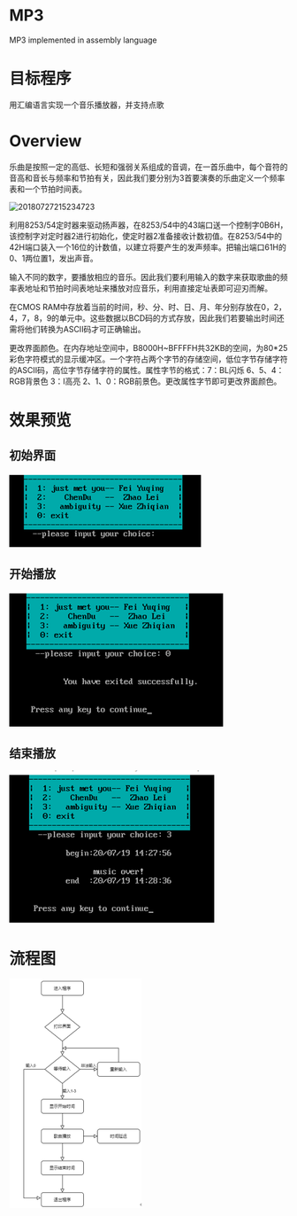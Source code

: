 # MP3

MP3 implemented in assembly language



# 目标程序

用汇编语言实现一个音乐播放器，并支持点歌





# Overview

乐曲是按照一定的高低、长短和强弱关系组成的音调，在一首乐曲中，每个音符的音高和音长与频率和节拍有关，因此我们要分别为3首要演奏的乐曲定义一个频率表和一个节拍时间表。

![20180727215234723](../../../Dowloads/BaiduNetdiskDownload/20180727215234723.png)

利用8253/54定时器来驱动扬声器，在8253/54中的43端口送一个控制字0B6H，该控制字对定时器2进行初始化，使定时器2准备接收计数初值。在8253/54中的42H端口装入一个16位的计数值，以建立将要产生的发声频率。把输出端口61H的0、1两位置1，发出声音。 

输入不同的数字，要播放相应的音乐。因此我们要利用输入的数字来获取歌曲的频率表地址和节拍时间表地址来播放对应音乐，利用直接定址表即可迎刃而解。

在CMOS RAM中存放着当前的时间，秒、分、时、日、月、年分别存放在0，2，4，7，8，9的单元中。这些数据以BCD码的方式存放，因此我们若要输出时间还需将他们转换为ASCII码才可正确输出。

更改界面颜色。在内存地址空间中，B8000H~BFFFFH共32KB的空间，为80*25彩色字符模式的显示缓冲区。一个字符占两个字节的存储空间，低位字节存储字符的ASCII码，高位字节存储字符的属性。属性字节的格式：7：BL闪烁  6、5、4：RGB背景色 3：I高亮 2、1、0：RGB前景色。更改属性字节即可更改界面颜色。



# 效果预览

## 初始界面

![image-20231203014653823](image/README/image-20231203014653823.png)

## 开始播放

![image-20231203014718152](image/README/image-20231203014718152.png)

## 结束播放

![image-20231203014751121](image/README/image-20231203014751121.png)

# 流程图

<img src="image/README/image-20231203014613435.png" alt="image-20231203014613435" style="zoom:50%;" />

